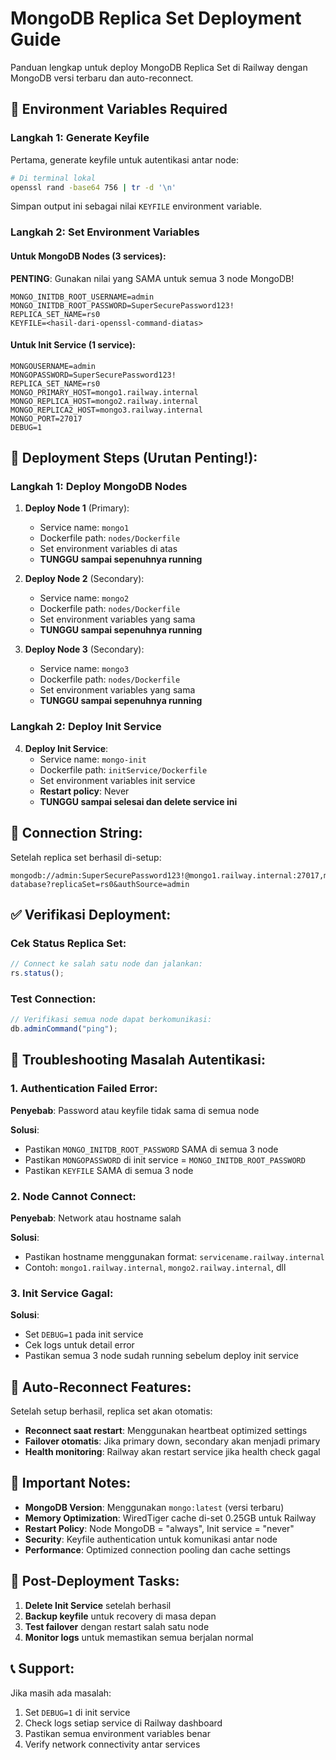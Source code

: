 # MongoDB Replica Set Deployment Guide

Panduan lengkap untuk deploy MongoDB Replica Set di Railway dengan MongoDB versi terbaru dan auto-reconnect.

## 🔧 Environment Variables Required

### Langkah 1: Generate Keyfile

Pertama, generate keyfile untuk autentikasi antar node:

```bash
# Di terminal lokal
openssl rand -base64 756 | tr -d '\n'
```

Simpan output ini sebagai nilai `KEYFILE` environment variable.

### Langkah 2: Set Environment Variables

#### Untuk MongoDB Nodes (3 services):

**PENTING**: Gunakan nilai yang SAMA untuk semua 3 node MongoDB!

```
MONGO_INITDB_ROOT_USERNAME=admin
MONGO_INITDB_ROOT_PASSWORD=SuperSecurePassword123!
REPLICA_SET_NAME=rs0
KEYFILE=<hasil-dari-openssl-command-diatas>
```

#### Untuk Init Service (1 service):

```
MONGOUSERNAME=admin
MONGOPASSWORD=SuperSecurePassword123!
REPLICA_SET_NAME=rs0
MONGO_PRIMARY_HOST=mongo1.railway.internal
MONGO_REPLICA_HOST=mongo2.railway.internal
MONGO_REPLICA2_HOST=mongo3.railway.internal
MONGO_PORT=27017
DEBUG=1
```

## 🚀 Deployment Steps (Urutan Penting!):

### Langkah 1: Deploy MongoDB Nodes

1. **Deploy Node 1** (Primary):

   - Service name: `mongo1`
   - Dockerfile path: `nodes/Dockerfile`
   - Set environment variables di atas
   - **TUNGGU sampai sepenuhnya running**

2. **Deploy Node 2** (Secondary):

   - Service name: `mongo2`
   - Dockerfile path: `nodes/Dockerfile`
   - Set environment variables yang sama
   - **TUNGGU sampai sepenuhnya running**

3. **Deploy Node 3** (Secondary):
   - Service name: `mongo3`
   - Dockerfile path: `nodes/Dockerfile`
   - Set environment variables yang sama
   - **TUNGGU sampai sepenuhnya running**

### Langkah 2: Deploy Init Service

4. **Deploy Init Service**:
   - Service name: `mongo-init`
   - Dockerfile path: `initService/Dockerfile`
   - Set environment variables init service
   - **Restart policy**: Never
   - **TUNGGU sampai selesai dan delete service ini**

## 🔗 Connection String:

Setelah replica set berhasil di-setup:

```
mongodb://admin:SuperSecurePassword123!@mongo1.railway.internal:27017,mongo2.railway.internal:27017,mongo3.railway.internal:27017/your-database?replicaSet=rs0&authSource=admin
```

## ✅ Verifikasi Deployment:

### Cek Status Replica Set:

```javascript
// Connect ke salah satu node dan jalankan:
rs.status();
```

### Test Connection:

```javascript
// Verifikasi semua node dapat berkomunikasi:
db.adminCommand("ping");
```

## 🚨 Troubleshooting Masalah Autentikasi:

### 1. Authentication Failed Error:

**Penyebab**: Password atau keyfile tidak sama di semua node

**Solusi**:

- Pastikan `MONGO_INITDB_ROOT_PASSWORD` SAMA di semua 3 node
- Pastikan `MONGOPASSWORD` di init service = `MONGO_INITDB_ROOT_PASSWORD`
- Pastikan `KEYFILE` SAMA di semua 3 node

### 2. Node Cannot Connect:

**Penyebab**: Network atau hostname salah

**Solusi**:

- Pastikan hostname menggunakan format: `servicename.railway.internal`
- Contoh: `mongo1.railway.internal`, `mongo2.railway.internal`, dll

### 3. Init Service Gagal:

**Solusi**:

- Set `DEBUG=1` pada init service
- Cek logs untuk detail error
- Pastikan semua 3 node sudah running sebelum deploy init service

## 🔄 Auto-Reconnect Features:

Setelah setup berhasil, replica set akan otomatis:

- **Reconnect saat restart**: Menggunakan heartbeat optimized settings
- **Failover otomatis**: Jika primary down, secondary akan menjadi primary
- **Health monitoring**: Railway akan restart service jika health check gagal

## 📝 Important Notes:

- **MongoDB Version**: Menggunakan `mongo:latest` (versi terbaru)
- **Memory Optimization**: WiredTiger cache di-set 0.25GB untuk Railway
- **Restart Policy**: Node MongoDB = "always", Init service = "never"
- **Security**: Keyfile authentication untuk komunikasi antar node
- **Performance**: Optimized connection pooling dan cache settings

## 🔧 Post-Deployment Tasks:

1. **Delete Init Service** setelah berhasil
2. **Backup keyfile** untuk recovery di masa depan
3. **Test failover** dengan restart salah satu node
4. **Monitor logs** untuk memastikan semua berjalan normal

## 📞 Support:

Jika masih ada masalah:

1. Set `DEBUG=1` di init service
2. Check logs setiap service di Railway dashboard
3. Pastikan semua environment variables benar
4. Verify network connectivity antar services
